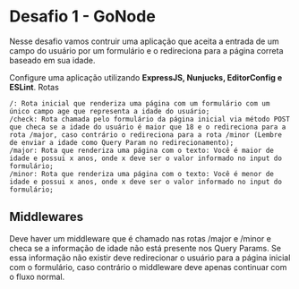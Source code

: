 <h1>Desafio 1 - GoNode</h1>

Nesse desafio vamos contruir uma aplicação que aceita a entrada de um campo do usuário por um formulário e o redireciona para a página correta baseado em sua idade.

Configure uma aplicação utilizando <b>ExpressJS, Nunjucks, EditorConfig e ESLint</b>.
Rotas

    /: Rota inicial que renderiza uma página com um formulário com um único campo age que representa a idade do usuário;
    /check: Rota chamada pelo formulário da página inicial via método POST que checa se a idade do usuário é maior que 18 e o redireciona para a rota /major, caso contrário o redireciona para a rota /minor (Lembre de enviar a idade como Query Param no redirecionamento);
    /major: Rota que renderiza uma página com o texto: Você é maior de idade e possui x anos, onde x deve ser o valor informado no input do formulário;
    /minor: Rota que renderiza uma página com o texto: Você é menor de idade e possui x anos, onde x deve ser o valor informado no input do formulário;

<h2>Middlewares</h2>

Deve haver um middleware que é chamado nas rotas /major e /minor e checa se a informação de idade não está presente nos Query Params. Se essa informação não existir deve redirecionar o usuário para a página inicial com o formulário, caso contrário o middleware deve apenas continuar com o fluxo normal.
